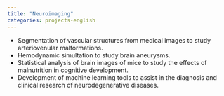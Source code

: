 ```yaml
---
title: "Neuroimaging"
categories: projects-english
---
```


* Segmentation of vascular structures from medical images to study arteriovenular malformations.
* Hemodynamic simultation to study brain aneurysms.
* Statistical analysis of brain images of mice to study the effects of malnutrition in cognitive development.
* Development of machine learning tools to assist in the diagnosis and clinical research of neurodegenerative diseases.